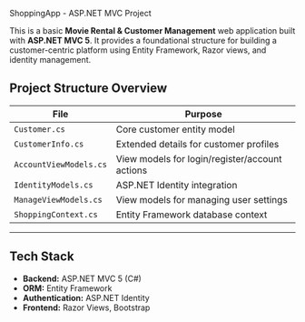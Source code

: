 ShoppingApp - ASP.NET MVC Project

This is a basic **Movie Rental & Customer Management** web application built with **ASP.NET MVC 5**. It provides a foundational structure for building a customer-centric platform using Entity Framework, Razor views, and identity management.

## Project Structure Overview

| File | Purpose |
|------|---------|
| `Customer.cs` | Core customer entity model |
| `CustomerInfo.cs` | Extended details for customer profiles |
| `AccountViewModels.cs` | View models for login/register/account actions |
| `IdentityModels.cs` | ASP.NET Identity integration |
| `ManageViewModels.cs` | View models for managing user settings |
| `ShoppingContext.cs` | Entity Framework database context |

---

## Tech Stack

- **Backend:** ASP.NET MVC 5 (C#)
- **ORM:** Entity Framework
- **Authentication:** ASP.NET Identity
- **Frontend:** Razor Views, Bootstrap
